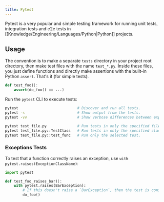 ```yaml
---
title: Pytest
---
```


Pytest is a very popular and simple testing framework for running unit tests, integration tests and e2e tests in [[Knowledge/Engineering/Languages/Python|Python]] projects.

## Usage
The convention is to make a separate `tests` directory in your project root directory, then make test files with the name `test_*.py`. Inside these files, you just define functions and directly make assertions with the built-in Python `assert`. That's it (for simple tests). 

```python
def test_foo():
    assert(do_foo() == ...)
```

Run the `pytest` CLI to execute tests:
```sh
pytest                           # Discover and run all tests.
pytest -s                        # Show output from the tests.
pytest -vv                       # Show verbose differences between expected and actual.

pytest test_file.py              # Run tests in only the specified file.
pytest test_file.py::TestClass   # Run tests in only the specified class.
pytest test_file.py::test_func   # Run only the selected test.
```

### Exceptions Tests
To test that a function correctly raises an exception, use `with pytest.raises(ExceptionClassName)`:
```python
import pytest

def test_foo_raises_bar():
    with pytest.raises(BarException):
        # If this doesn't raise a `BarException`, then the test is considered to have failed.
        do_foo()   
```
